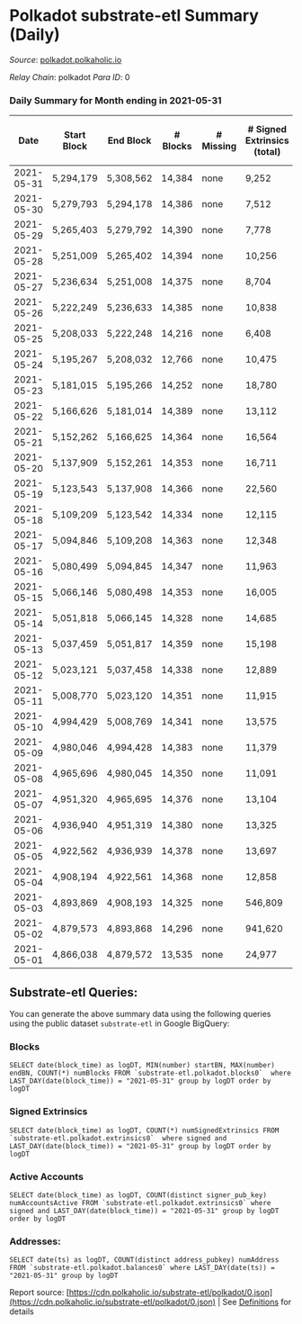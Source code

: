 # Polkadot substrate-etl Summary (Daily)

_Source_: [polkadot.polkaholic.io](https://polkadot.polkaholic.io)

*Relay Chain*: polkadot
*Para ID*: 0



### Daily Summary for Month ending in 2021-05-31


| Date | Start Block | End Block | # Blocks | # Missing | # Signed Extrinsics (total) | # Active Accounts | # Addresses with Balances | # Events | # Transfers | # XCM Transfers In | # XCM Transfers Out |
| ---- | ----------- | --------- | -------- | --------- | --------------------------- | ----------------- | ------------------------- | -------- | ----------- | ------------------ | ------------------- |
| 2021-05-31 | 5,294,179 | 5,308,562 | 14,384 | none  | 9,252 | 4,063 | 348,753 | 82,544 | 8,782 ($485,822,015.42) |   |   |
| 2021-05-30 | 5,279,793 | 5,294,178 | 14,386 | none  | 7,512 | 3,520 |  | 65,886 | 7,146 ($181,019,858.13) |   |   |
| 2021-05-29 | 5,265,403 | 5,279,792 | 14,390 | none  | 7,778 | 3,595 |  | 71,190 | 7,575 ($228,111,451.80) |   |   |
| 2021-05-28 | 5,251,009 | 5,265,402 | 14,394 | none  | 10,256 | 4,326 |  | 79,795 | 10,251 ($355,863,004.09) |   |   |
| 2021-05-27 | 5,236,634 | 5,251,008 | 14,375 | none  | 8,704 | 4,197 |  | 74,886 | 9,317 ($226,631,169.93) |   |   |
| 2021-05-26 | 5,222,249 | 5,236,633 | 14,385 | none  | 10,838 | 5,152 |  | 83,806 | 10,678 ($327,258,495.68) |   |   |
| 2021-05-25 | 5,208,033 | 5,222,248 | 14,216 | none  | 6,408 | 3,114 |  | 81,328 | 4,754 ($184,699,809.32) |   |   |
| 2021-05-24 | 5,195,267 | 5,208,032 | 12,766 | none  | 10,475 | 4,214 |  | 91,266 | 10,248 ($692,438,776.48) |   |   |
| 2021-05-23 | 5,181,015 | 5,195,266 | 14,252 | none  | 18,780 | 7,969 |  | 122,357 | 20,363 ($702,389,558.82) |   |   |
| 2021-05-22 | 5,166,626 | 5,181,014 | 14,389 | none  | 13,112 | 4,804 |  | 91,730 | 13,346 ($392,323,420.46) |   |   |
| 2021-05-21 | 5,152,262 | 5,166,625 | 14,364 | none  | 16,564 | 6,576 |  | 108,333 | 17,293 ($607,160,657.39) |   |   |
| 2021-05-20 | 5,137,909 | 5,152,261 | 14,353 | none  | 16,711 | 6,564 |  | 110,399 | 17,896 ($754,541,655.23) |   |   |
| 2021-05-19 | 5,123,543 | 5,137,908 | 14,366 | none  | 22,560 | 9,132 |  | 138,593 | 24,650 ($976,197,964.27) |   |   |
| 2021-05-18 | 5,109,209 | 5,123,542 | 14,334 | none  | 12,115 | 5,183 |  | 89,041 | 12,023 ($319,706,706.30) |   |   |
| 2021-05-17 | 5,094,846 | 5,109,208 | 14,363 | none  | 12,348 | 5,460 |  | 88,386 | 12,164 ($453,787,296.56) |   |   |
| 2021-05-16 | 5,080,499 | 5,094,845 | 14,347 | none  | 11,963 | 5,404 |  | 87,729 | 11,554 ($245,801,759.53) |   |   |
| 2021-05-15 | 5,066,146 | 5,080,498 | 14,353 | none  | 16,005 | 7,168 |  | 102,930 | 15,759 ($478,827,597.79) |   |   |
| 2021-05-14 | 5,051,818 | 5,066,145 | 14,328 | none  | 14,685 | 6,471 |  | 101,293 | 14,448 ($522,313,591.17) |   |   |
| 2021-05-13 | 5,037,459 | 5,051,817 | 14,359 | none  | 15,198 | 6,627 |  | 100,026 | 15,298 ($508,913,587.09) |   |   |
| 2021-05-12 | 5,023,121 | 5,037,458 | 14,338 | none  | 12,889 | 5,562 |  | 90,279 | 12,436 ($310,117,462.65) |   |   |
| 2021-05-11 | 5,008,770 | 5,023,120 | 14,351 | none  | 11,915 | 5,374 |  | 90,369 | 11,936 ($246,663,407.12) |   |   |
| 2021-05-10 | 4,994,429 | 5,008,769 | 14,341 | none  | 13,575 | 6,314 |  | 95,810 | 13,700 ($326,593,775.59) |   |   |
| 2021-05-09 | 4,980,046 | 4,994,428 | 14,383 | none  | 11,379 | 5,326 |  | 84,575 | 11,004 ($239,342,479.62) |   |   |
| 2021-05-08 | 4,965,696 | 4,980,045 | 14,350 | none  | 11,091 | 5,232 |  | 80,045 | 10,507 ($193,234,856.92) |   |   |
| 2021-05-07 | 4,951,320 | 4,965,695 | 14,376 | none  | 13,104 | 5,743 |  | 87,551 | 12,304 ($300,967,946.23) |   |   |
| 2021-05-06 | 4,936,940 | 4,951,319 | 14,380 | none  | 13,325 | 6,018 |  | 92,432 | 13,117 ($373,736,043.67) |   |   |
| 2021-05-05 | 4,922,562 | 4,936,939 | 14,378 | none  | 13,697 | 6,448 |  | 95,760 | 13,396 ($372,857,073.25) |   |   |
| 2021-05-04 | 4,908,194 | 4,922,561 | 14,368 | none  | 12,858 | 6,786 |  | 89,918 | 12,609 ($1,264,627,462.22) |   |   |
| 2021-05-03 | 4,893,869 | 4,908,193 | 14,325 | none  | 546,809 | 4,048 |  | 1,677,327 | 6,182 ($368,269,030.60) |   |   |
| 2021-05-02 | 4,879,573 | 4,893,868 | 14,296 | none  | 941,620 | 3,638 |  | 2,847,583 | 4,100 ($269,226,144.13) |   |   |
| 2021-05-01 | 4,866,038 | 4,879,572 | 13,535 | none  | 24,977 | 7,299 |  | 92,322 | 7,745 ($146,020,319.07) |   |   |

## Substrate-etl Queries:
You can generate the above summary data using the following queries using the public dataset `substrate-etl` in Google BigQuery:


### Blocks
```
SELECT date(block_time) as logDT, MIN(number) startBN, MAX(number) endBN, COUNT(*) numBlocks FROM `substrate-etl.polkadot.blocks0`  where LAST_DAY(date(block_time)) = "2021-05-31" group by logDT order by logDT
```


### Signed Extrinsics
```
SELECT date(block_time) as logDT, COUNT(*) numSignedExtrinsics FROM `substrate-etl.polkadot.extrinsics0`  where signed and LAST_DAY(date(block_time)) = "2021-05-31" group by logDT order by logDT
```


### Active Accounts
```
SELECT date(block_time) as logDT, COUNT(distinct signer_pub_key) numAccountsActive FROM `substrate-etl.polkadot.extrinsics0` where signed and LAST_DAY(date(block_time)) = "2021-05-31" group by logDT order by logDT
```


### Addresses:
```
SELECT date(ts) as logDT, COUNT(distinct address_pubkey) numAddress FROM `substrate-etl.polkadot.balances0` where LAST_DAY(date(ts)) = "2021-05-31" group by logDT
```



Report source: [https://cdn.polkaholic.io/substrate-etl/polkadot/0.json](https://cdn.polkaholic.io/substrate-etl/polkadot/0.json) | See [Definitions](/DEFINITIONS.md) for details
